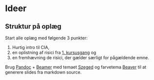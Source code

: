 # Ideer

## Struktur på oplæg
Start alle oplæg med følgende 3 punkter:

   1. Hurtig intro til CIA,    
   2. en oplistning af risici fra [1. kursusgang](../undervisning/01-kursusgang.md) og    
   3. en fremhævning de risici, der gælder særligt for pågældende emne.

Brug [Pandoc](https://geekoverdose.wordpress.com/2018/12/10/2628/) + [Beamer]() med temaet [Szeged]() og farvetema [Beaver]() til at generere slides fra markdown source.
